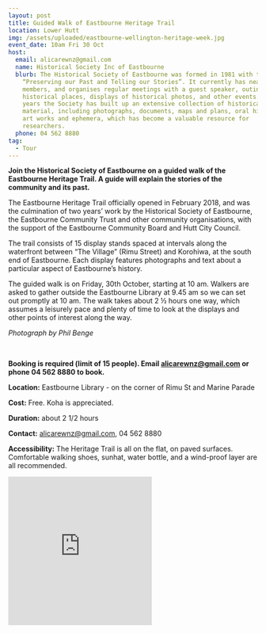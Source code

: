 ```yaml
---
layout: post
title: Guided Walk of Eastbourne Heritage Trail
location: Lower Hutt
img: /assets/uploaded/eastbourne-wellington-heritage-week.jpg
event_date: 10am Fri 30 Oct
host:
  email: alicarewnz@gmail.com
  name: Historical Society Inc of Eastbourne
  blurb: The Historical Society of Eastbourne was formed in 1981 with the aim of
    “Preserving our Past and Telling our Stories”. It currently has nearly 200
    members, and organises regular meetings with a guest speaker, outings to
    historical places, displays of historical photos, and other events. Over the
    years the Society has built up an extensive collection of historical
    material, including photographs, documents, maps and plans, oral histories,
    art works and ephemera, which has become a valuable resource for
    researchers.
  phone: 04 562 8880
tag:
  - Tour
---
```

**Join the Historical Society of Eastbourne on a guided walk of the Eastbourne Heritage Trail.  A guide will explain the stories of the community and its past.** 

The Eastbourne Heritage Trail officially opened in February 2018, and was the culmination of two years’ work by the Historical Society of Eastbourne, the Eastbourne Community Trust and other community organisations, with the support of the Eastbourne Community Board and Hutt City Council. 

The trail consists of 15 display stands spaced at intervals along the waterfront between “The Village” (Rimu Street) and Korohiwa, at the south end of Eastbourne. Each display features photographs and text about a particular aspect of Eastbourne’s history.

The guided walk is on Friday, 30th October, starting at 10 am. Walkers are asked to gather outside the Eastbourne Library at 9.45 am so we can set out promptly at 10 am. The walk takes about 2 ½ hours one way, which assumes a leisurely pace and plenty of time to look at the displays and other points of interest along the way.

*Photograph by Phil Benge*

<br>

**Booking is required (limit of 15 people). Email alicarewnz@gmail.com or phone 04 562 8880  to book.** 

**Location:** Eastbourne Library - on the corner of Rimu St and Marine Parade

**Cost:** Free. Koha is appreciated. 

**Duration:** about 2 1/2 hours

**Contact:** alicarewnz@gmail.com, 04 562 8880

**Accessibility:** The Heritage Trail is all on the flat, on paved surfaces. Comfortable walking shoes, sunhat, water bottle, and a wind-proof layer are all recommended.

<iframe src="https://www.facebook.com/plugins/page.php?href=https%3A%2F%2Fwww.facebook.com%2Fpg%2FEastbourne.NZ%2Fcommunity%2F&tabs=header&width=290&height=300&small_header=false&adapt_container_width=true&hide_cover=false&show_facepile=true&appId" width="290" height="300" style="border:none;overflow:hidden" scrolling="no" frameborder="0" allowTransparency="true" allow="encrypted-media"></iframe>
